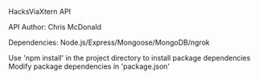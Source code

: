 HacksViaXtern API

API Author: Chris McDonald

Dependencies:
Node.js/Express/Mongoose/MongoDB/ngrok

Use 'npm install' in the project directory to install package dependencies
Modify package dependencies in 'package.json'